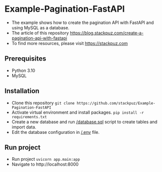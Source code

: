 # Example-Pagination-FastAPI
- The example shows how to create the pagination API with FastAPI and using MySQL as a database.
- The article of this repository https://blog.stackpuz.com/create-a-pagination-api-with-fastapi
- To find more resources, please visit https://stackpuz.com

## Prerequisites
- Python 3.10
- MySQL

## Installation
- Clone this repository `git clone https://github.com/stackpuz/Example-Pagination-FastAPI`
- Activate virtual environment and install packages. `pip install -r requirements.txt`
- Create a new database and run [/database.sql](/database.sql) script to create tables and import data.
- Edit the database configuration in [/.env](/.env) file.

## Run project

- Run project `uvicorn app.main:app`
- Navigate to http://localhost:8000